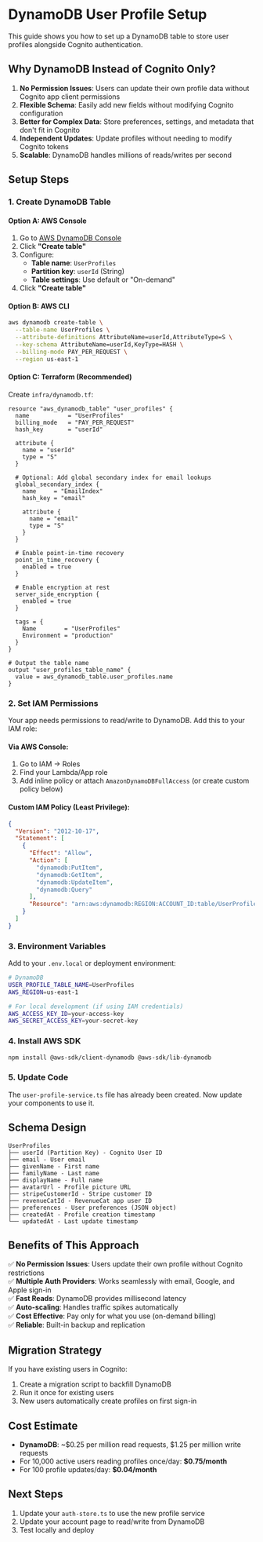 # DynamoDB User Profile Setup

This guide shows you how to set up a DynamoDB table to store user profiles alongside Cognito authentication.

## Why DynamoDB Instead of Cognito Only?

1. **No Permission Issues**: Users can update their own profile data without Cognito app client permissions
2. **Flexible Schema**: Easily add new fields without modifying Cognito configuration
3. **Better for Complex Data**: Store preferences, settings, and metadata that don't fit in Cognito
4. **Independent Updates**: Update profiles without needing to modify Cognito tokens
5. **Scalable**: DynamoDB handles millions of reads/writes per second

## Setup Steps

### 1. Create DynamoDB Table

#### Option A: AWS Console

1. Go to [AWS DynamoDB Console](https://console.aws.amazon.com/dynamodb/)
2. Click **"Create table"**
3. Configure:
   - **Table name**: `UserProfiles`
   - **Partition key**: `userId` (String)
   - **Table settings**: Use default or "On-demand"
4. Click **"Create table"**

#### Option B: AWS CLI

```bash
aws dynamodb create-table \
  --table-name UserProfiles \
  --attribute-definitions AttributeName=userId,AttributeType=S \
  --key-schema AttributeName=userId,KeyType=HASH \
  --billing-mode PAY_PER_REQUEST \
  --region us-east-1
```

#### Option C: Terraform (Recommended)

Create `infra/dynamodb.tf`:

```hcl
resource "aws_dynamodb_table" "user_profiles" {
  name           = "UserProfiles"
  billing_mode   = "PAY_PER_REQUEST"
  hash_key       = "userId"

  attribute {
    name = "userId"
    type = "S"
  }

  # Optional: Add global secondary index for email lookups
  global_secondary_index {
    name     = "EmailIndex"
    hash_key = "email"
    
    attribute {
      name = "email"
      type = "S"
    }
  }

  # Enable point-in-time recovery
  point_in_time_recovery {
    enabled = true
  }

  # Enable encryption at rest
  server_side_encryption {
    enabled = true
  }

  tags = {
    Name        = "UserProfiles"
    Environment = "production"
  }
}

# Output the table name
output "user_profiles_table_name" {
  value = aws_dynamodb_table.user_profiles.name
}
```

### 2. Set IAM Permissions

Your app needs permissions to read/write to DynamoDB. Add this to your IAM role:

#### Via AWS Console:

1. Go to IAM → Roles
2. Find your Lambda/App role
3. Add inline policy or attach `AmazonDynamoDBFullAccess` (or create custom policy below)

#### Custom IAM Policy (Least Privilege):

```json
{
  "Version": "2012-10-17",
  "Statement": [
    {
      "Effect": "Allow",
      "Action": [
        "dynamodb:PutItem",
        "dynamodb:GetItem",
        "dynamodb:UpdateItem",
        "dynamodb:Query"
      ],
      "Resource": "arn:aws:dynamodb:REGION:ACCOUNT_ID:table/UserProfiles"
    }
  ]
}
```

### 3. Environment Variables

Add to your `.env.local` or deployment environment:

```bash
# DynamoDB
USER_PROFILE_TABLE_NAME=UserProfiles
AWS_REGION=us-east-1

# For local development (if using IAM credentials)
AWS_ACCESS_KEY_ID=your-access-key
AWS_SECRET_ACCESS_KEY=your-secret-key
```

### 4. Install AWS SDK

```bash
npm install @aws-sdk/client-dynamodb @aws-sdk/lib-dynamodb
```

### 5. Update Code

The `user-profile-service.ts` file has already been created. Now update your components to use it.

## Schema Design

```
UserProfiles
├── userId (Partition Key) - Cognito User ID
├── email - User email
├── givenName - First name
├── familyName - Last name
├── displayName - Full name
├── avatarUrl - Profile picture URL
├── stripeCustomerId - Stripe customer ID
├── revenueCatId - RevenueCat app user ID
├── preferences - User preferences (JSON object)
├── createdAt - Profile creation timestamp
└── updatedAt - Last update timestamp
```

## Benefits of This Approach

✅ **No Permission Issues**: Users update their own profile without Cognito restrictions  
✅ **Multiple Auth Providers**: Works seamlessly with email, Google, and Apple sign-in  
✅ **Fast Reads**: DynamoDB provides millisecond latency  
✅ **Auto-scaling**: Handles traffic spikes automatically  
✅ **Cost Effective**: Pay only for what you use (on-demand billing)  
✅ **Reliable**: Built-in backup and replication  

## Migration Strategy

If you have existing users in Cognito:

1. Create a migration script to backfill DynamoDB
2. Run it once for existing users
3. New users automatically create profiles on first sign-in

## Cost Estimate

- **DynamoDB**: ~$0.25 per million read requests, $1.25 per million write requests
- For 10,000 active users reading profiles once/day: **$0.75/month**
- For 100 profile updates/day: **$0.04/month**

## Next Steps

1. Update your `auth-store.ts` to use the new profile service
2. Update your account page to read/write from DynamoDB
3. Test locally and deploy



